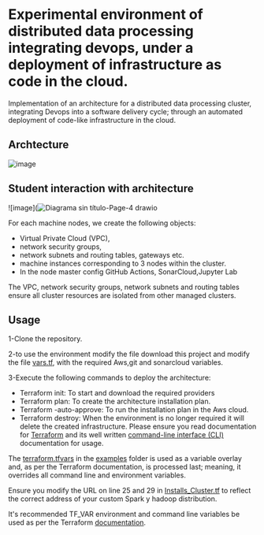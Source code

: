 # Experimental environment of distributed data processing integrating devops, under a deployment of infrastructure as code in the cloud.
Implementation of an architecture for a distributed data processing cluster, integrating Devops into a software delivery cycle; through an automated deployment of code-like infrastructure in the cloud.
## Archtecture
![image](https://user-images.githubusercontent.com/72947118/205776726-6d9d96c9-5c04-44b1-8bf5-dfe605d8d477.png)

## Student interaction with architecture
![image](![Diagrama sin título-Page-4 drawio](https://user-images.githubusercontent.com/72947118/230426979-5f5fea64-2545-4cce-abcd-90cdd3ef5647.png)

For each machine nodes, we create the following objects:

* Virtual Private Cloud (VPC), 
* network security groups, 
* network subnets and routing tables, gateways etc.
* machine instances corresponding to 3 nodes within the cluster. 
* In the node master config GitHub Actions, SonarCloud,Jupyter Lab

The VPC, network security groups, network subnets and routing tables ensure all cluster resources are isolated from other managed clusters.

## Usage
1-Clone the repository.

2-to use the environment modify the file download this project and modify the file [vars.tf](vars.tf), with the required Aws,git and sonarcloud variables.

3-Execute the following commands to deploy the architecture:
 * Terraform init: To start and download the required providers
 * Terraform plan: To create the architecture installation plan.
 * Terraform -auto-approve: To run the installation plan in the Aws cloud.
 * Terraform destroy: When the environment is no longer required it will delete the created infrastructure.
Please ensure you read documentation for [Terraform](https://terraform.io/docs/) and its well written [command-line interface (CLI)](https://terraform.io/docs/commands/index.html) documentation for usage.

The [terraform.tfvars](https://www.terraform.io/intro/getting-started/variables.html) in the [examples](examples/terraform.tfvars) folder is used as a variable overlay and, as per the Terraform documentation, is processed last; meaning, it overrides all command line and environment variables.  

Ensure you modify the URL on line 25 and 29 in [Installs_Cluster.tf](Installs_Cluster.tf) to reflect the correct address of your custom Spark y hadoop distribution.

It's recommended TF_VAR environment and command line variables be used as per the Terraform [documentation](https://www.terraform.io/docs/configuration/variables.html).
